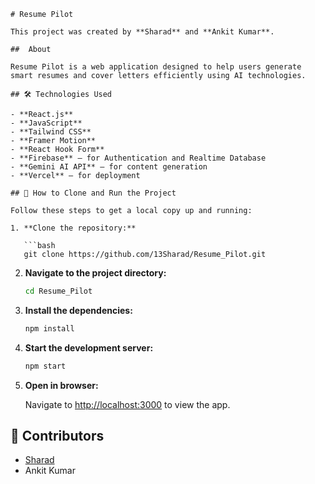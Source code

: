 
````
# Resume Pilot

This project was created by **Sharad** and **Ankit Kumar**.

##  About

Resume Pilot is a web application designed to help users generate smart resumes and cover letters efficiently using AI technologies.

## 🛠️ Technologies Used

- **React.js**
- **JavaScript**
- **Tailwind CSS**
- **Framer Motion**
- **React Hook Form**
- **Firebase** – for Authentication and Realtime Database
- **Gemini AI API** – for content generation
- **Vercel** – for deployment

## 🧾 How to Clone and Run the Project

Follow these steps to get a local copy up and running:

1. **Clone the repository:**

   ```bash
   git clone https://github.com/13Sharad/Resume_Pilot.git
````

2. **Navigate to the project directory:**

   ```bash
   cd Resume_Pilot
   ```

3. **Install the dependencies:**

   ```bash
   npm install
   ```

4. **Start the development server:**

   ```bash
   npm start
   ```

5. **Open in browser:**

   Navigate to [http://localhost:3000](http://localhost:3000) to view the app.

## 👥 Contributors

* [Sharad](https://github.com/13Sharad)
* Ankit Kumar
